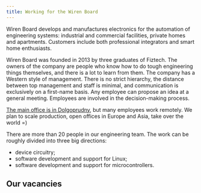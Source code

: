 ```yaml
---
title: Working for the Wiren Board
---
```


Wiren Board develops and manufactures electronics for the automation of engineering systems: industrial and commercial facilities, private homes and apartments. Customers include both professional integrators and smart home enthusiasts.

Wiren Board was founded in 2013 by three graduates of Fiztech. The owners of the company are people who know how to do tough engineering things themselves, and there is a lot to learn from them. The company has a Western style of management. There is no strict hierarchy, the distance between top management and staff is minimal, and communication is exclusively on a first-name basis. Any employee can propose an idea at a general meeting. Employees are involved in the decision-making process.

[The main office is in Dolgoprudny](https://yandex.ru/maps/-/CDCQV0yi), but many employees work remotely. We plan to scale production, open offices in Europe and Asia, take over the world =)

There are more than 20 people in our engineering team. The work can be roughly divided into three big directions:
* device circuitry;
* software development and support for Linux;
* software development and support for microcontrollers.

## Our vacancies
